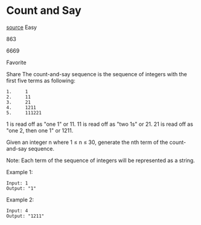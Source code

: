 # Count and Say
[source](https://leetcode.com/problems/count-and-say/)
Easy

863

6669

Favorite

Share
The count-and-say sequence is the sequence of integers with the first five terms as following:
```plaintext
1.     1
2.     11
3.     21
4.     1211
5.     111221
```
1 is read off as "one 1" or 11.
11 is read off as "two 1s" or 21.
21 is read off as "one 2, then one 1" or 1211.

Given an integer n where 1 ≤ n ≤ 30, generate the nth term of the count-and-say sequence.

Note: Each term of the sequence of integers will be represented as a string.



Example 1:
```plaintext
Input: 1
Output: "1"
```
Example 2:
```plaintext
Input: 4
Output: "1211"
```
